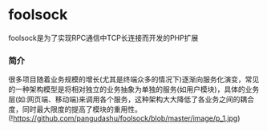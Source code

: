 # foolsock
foolsock是为了实现RPC通信中TCP长连接而开发的PHP扩展

### 简介
很多项目随着业务规模的增长(尤其是终端众多的情况下)逐渐向服务化演变，常见的一种架构模型是将相对独立的业务抽象为单独的服务(如用户模块)，具体的业务层(如:网页端、移动端)来调用各个服务，这种架构大大降低了各业务之间的耦合度，同时最大限度的提高了模块的重用性。
(!https://github.com/pangudashu/foolsock/blob/master/image/p_1.jpg)

